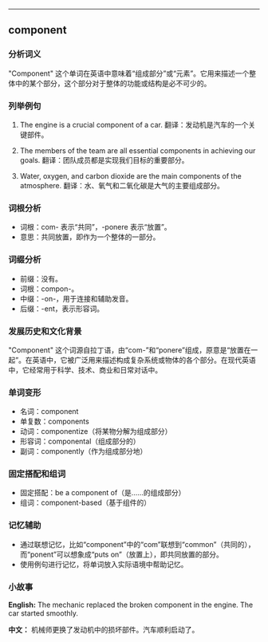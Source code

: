 
---------------
## component
### 分析词义
"Component" 这个单词在英语中意味着“组成部分”或“元素”。它用来描述一个整体中的某个部分，这个部分对于整体的功能或结构是必不可少的。

### 列举例句
1. The engine is a crucial component of a car.
   翻译：发动机是汽车的一个关键部件。

2. The members of the team are all essential components in achieving our goals.
   翻译：团队成员都是实现我们目标的重要部分。

3. Water, oxygen, and carbon dioxide are the main components of the atmosphere.
   翻译：水、氧气和二氧化碳是大气的主要组成部分。

### 词根分析
- 词根：com- 表示“共同”，-ponere 表示“放置”。
- 意思：共同放置，即作为一个整体的一部分。

### 词缀分析
- 前缀：没有。
- 词根：compon-。
- 中缀：-on-，用于连接和辅助发音。
- 后缀：-ent，表示形容词。

### 发展历史和文化背景
"Component" 这个词源自拉丁语，由“com-”和“ponere”组成，原意是“放置在一起”。在英语中，它被广泛用来描述构成复杂系统或物体的各个部分。在现代英语中，它经常用于科学、技术、商业和日常对话中。

### 单词变形
- 名词：component
- 单复数：components
- 动词：componentize（将某物分解为组成部分）
- 形容词：componental（组成部分的）
- 副词：componently（作为组成部分地）

### 固定搭配和组词
- 固定搭配：be a component of（是……的组成部分）
- 组词：component-based（基于组件的）

### 记忆辅助
- 通过联想记忆，比如“component”中的“com”联想到“common”（共同的），而“ponent”可以想象成“puts on”（放置上），即共同放置的部分。
- 使用例句进行记忆，将单词放入实际语境中帮助记忆。

### 小故事
**English:**
The mechanic replaced the broken component in the engine. The car started smoothly.

**中文：**
机械师更换了发动机中的损坏部件。汽车顺利启动了。

